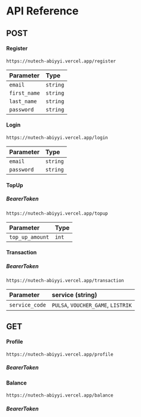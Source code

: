 
# API Reference
## POST
#### Register
```http
https://nutech-abiyyi.vercel.app/register
```
| Parameter | Type     |
| :-------- | :------- | 
| `email`   | `string` | 
| `first_name`   | `string` | 
| `last_name`   | `string` | 
| `password`   | `string` | 

#### Login

```http
https://nutech-abiyyi.vercel.app/login
```
| Parameter | Type     |
| :-------- | :------- | 
| `email`   | `string` | 
| `password`   | `string` | 

#### TopUp
##### BearerToken
```http
https://nutech-abiyyi.vercel.app/topup
```
| Parameter | Type     |
| :-------- | :------- | 
| `top_up_amount`   | `int` |

#### Transaction
##### BearerToken
```http
https://nutech-abiyyi.vercel.app/transaction
```
| Parameter | service (string)    |
| :-------- | :------- | 
| `service_code`   | `PULSA`, `VOUCHER_GAME`, `LISTRIK` |

## GET
#### Profile
```http
https://nutech-abiyyi.vercel.app/profile
```
##### BearerToken

#### Balance
```http
https://nutech-abiyyi.vercel.app/balance
```
##### BearerToken
#
